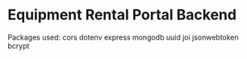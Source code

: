 # Equipment Rental Portal Backend

Packages used: 
cors
dotenv
express 
mongodb
uuid
joi
jsonwebtoken
bcrypt
